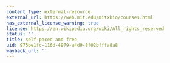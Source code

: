 ```yaml
---
content_type: external-resource
external_url: https://web.mit.edu/mitxbio/courses.html
has_external_license_warning: true
license: https://en.wikipedia.org/wiki/All_rights_reserved
status: ''
title: self-paced and free
uid: 975be1fc-116d-4979-a4d9-8f02bfffa8a8
wayback_url: ''
---
```

